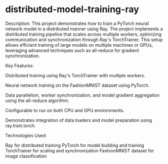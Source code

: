 # distributed-model-training-ray

Description: This project demonstrates how to train a PyTorch neural network model in a distributed manner using Ray. The project implements a distributed training pipeline that scales across multiple workers, optimizing communication and synchronization through Ray's TorchTrainer. This setup allows efficient training of large models on multiple machines or GPUs, leveraging advanced techniques such as all-reduce for gradient synchronization.

Key Features:

Distributed training using Ray's TorchTrainer with multiple workers.

Neural network training on the FashionMNIST dataset using PyTorch.

Data parallelism, worker synchronization, and model gradient aggregation using the all-reduce algorithm.

Configurable to run on both CPU and GPU environments.

Demonstrates integration of data loaders and model preparation using ray.train.torch.


Technologies Used:

Ray for distributed training
PyTorch for model building and training
TorchTrainer for scaling and synchronization
FashionMNIST dataset for image classification
